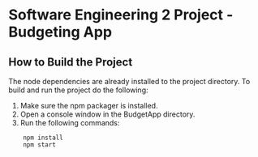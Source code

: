# Software Engineering 2 Project - Budgeting App

## How to Build the Project

The node dependencies are already installed to the project directory. To build and run the project do the following:

1. Make sure the npm packager is installed.
2. Open a console window in the BudgetApp directory.
3. Run the following commands:
```
	npm install
	npm start
```
